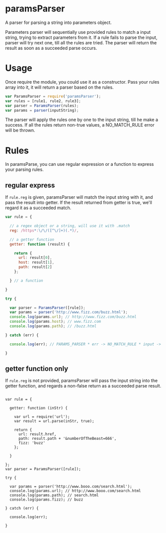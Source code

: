 paramsParser
============

A parser for parsing a string into parameters object.

Parameters parser will sequentially use provided rules to match a input string,
trying to extract parameters from it. If a rule fails to parse the input, parser
will try next one, till all the rules are tried. The parser will return the
result as soon as a succeeded parse occurs.

Usage
=====
Once require the module, you could use it as a constructor. Pass your rules array
into it, it will return a parser based on the rules.

```javascript
var ParamsParser = require('paramsParser');
var rules = [rule1, rule2, rule3];
var parser = ParamsParser(rules);
var params = parser(inputString);
```

The parser will apply the rules one by one to the input string, till he make a 
success. If all the rules return non-true values, a NO_MATCH_RULE error will
be thrown.

Rules
=====

In paramsParse, you can use regular expression or a function to express your
parsing rules.

regular express
-----

If ``rule.reg`` is given, paramsParser will match the input string with it, and 
pass the result into getter. If the result returned from getter is true, we'll
regard it as a succeeded match.

```javascript
var rule = {

  // a regex object or a string, will use it with .match
  reg: /https*:\/\/([^\/]+)(.*)/, 

  // a getter function
  getter: function (result) {

    return {
      url: result[0],
      host: result[1],
      path: result[2]
    };

  } // a function

}

try {

  var parser = ParamsParser([rule]);
  var params = parser('http://www.fizz.com/buzz.html');
  console.log(params.url); // http://www.fizz.com/buzz.html
  console.log(params.host); // www.fizz.com
  console.log(params.path); // /buzz.html

} catch (err) {

  console.log(err); // PARAMS_PARSER * err -> NO_MATCH_RULE * input -> xxxx

}

```

getter function only
---------------

If ``rule.reg`` is not provided, paramsParser will pass the input string into the
getter function, and regards a non-false return as a succeeded parse result.

```

var rule = {

  getter: function (inStr) {

    var url = require('url');
    var result = url.parse(inStr, true);
    
    return {
      url: result.href,
      path: result.path + '&numberOfTheBeast=666',
      fizz: 'buzz'
    };

  }

};
var parser = ParamsParser([rule]);

try {

  var params = parser('http://www.booo.com/search.html');
  console.log(params.url); // http://www.booo.com/search.html
  console.log(params.path); // search.html
  console.log(params.fizz); // buzz

} catch (err) {

  console.log(err);

}
```

